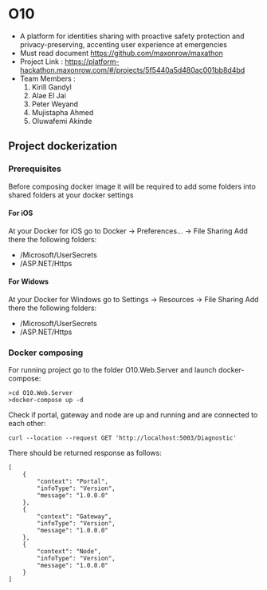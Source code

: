 # O10
- A platform for identities sharing with proactive safety protection and privacy-preserving, accenting user experience at emergencies
- Must read document https://github.com/maxonrow/maxathon
- Project Link : https://platform-hackathon.maxonrow.com/#/projects/5f5440a5d480ac001bb8d4bd
- Team Members :
  1. Kirill Gandyl
  2. Alae El Jai
  3. Peter Weyand
  4. Mujistapha Ahmed
  5. Oluwafemi Akinde

## Project dockerization
### Prerequisites
Before composing docker image it will be required to add some folders into shared folders at your docker settings

#### For iOS
At your Docker for iOS go to Docker -> Preferences... -> File Sharing
Add there the following folders:
- /Microsoft/UserSecrets
- /ASP.NET/Https

#### For Widows
At your Docker for Windows go to Settings -> Resources -> File Sharing
Add there the following folders:
- /Microsoft/UserSecrets
- /ASP.NET/Https

### Docker composing
For running project go to the folder O10.Web.Server and launch docker-compose:

```
>cd O10.Web.Server
>docker-compose up -d 
```

Check if portal, gateway and node are up and running and are connected to each other:
```
curl --location --request GET 'http://localhost:5003/Diagnostic'
```

There should be returned response as follows:
```
[
    {
        "context": "Portal",
        "infoType": "Version",
        "message": "1.0.0.0"
    },
    {
        "context": "Gateway",
        "infoType": "Version",
        "message": "1.0.0.0"
    },
    {
        "context": "Node",
        "infoType": "Version",
        "message": "1.0.0.0"
    }
]
```